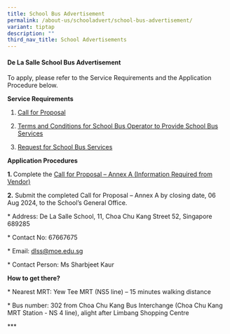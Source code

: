 ```yaml
---
title: School Bus Advertisement
permalink: /about-us/schooladvert/school-bus-advertisement/
variant: tiptap
description: ""
third_nav_title: School Advertisements
---
```

<h4><strong>De La Salle School Bus Advertisement</strong></h4>
<p>To apply, please refer to the Service Requirements and the Application
Procedure below.</p>
<p><strong>Service Requirements</strong>
</p>
<ol data-tight="true" class="tight">
<li>
<p> <a href="/files/2024/Call_for_Proposals__For_Single_Bus_Service_.pdf" rel="noopener noreferrer nofollow" target="_blank">Call for Proposal</a>
</p>
</li>
</ol>
<ol start="2" data-tight="true" class="tight">
<li>
<p><a href="/files/2024/T_C_for_School_Bus_Operator_to_Provide_School_Bus_Services__For_Single_Bus_Service_.pdf" rel="noopener noreferrer nofollow" target="_blank">Terms and Conditions for School Bus Operator to Provide School Bus Services</a>
</p>
</li>
<li>
<p><a href="/files/2024/Request_for_School_Bus_Service_and_T_C_Governing_the_Requests_for_Services___For_Single_Bus_Service_.pdf" rel="noopener noreferrer nofollow" target="_blank">Request for School Bus Services</a>
</p>
</li>
</ol>
<p><strong>Application Procedures</strong>
</p>
<p><strong>1.  </strong>Complete the <a href="/files/2024/Information_from_Vendor__For_Single_Bus_Service_.pdf" rel="noopener noreferrer nofollow" target="_blank">Call for Proposal – Annex A (Information Required from Vendor)</a>
</p>
<p><strong>2.</strong> Submit the completed Call for Proposal – Annex A by
closing date, 06 Aug 2024, to the School’s General Office.</p>
<p>* Address: De La Salle School, 11, Choa Chu Kang Street 52, Singapore
689285</p>
<p>* Contact No: 67667675</p>
<p>* Email: <a href="mailto:dlss@moe.edu.sg" rel="noopener noreferrer nofollow" target="_blank">dlss@moe.edu.sg</a>
</p>
<p>* Contact Person: Ms Sharbjeet Kaur</p>
<p><strong>How to get there?</strong>
</p>
<p>* Nearest MRT: Yew Tee MRT (NS5 line) – 15 minutes walking distance</p>
<p>* Bus number: 302 from Choa Chu Kang Bus Interchange (Choa Chu Kang MRT
Station - NS 4 line), alight after Limbang Shopping Centre</p>
<p></p>
<p>***</p>